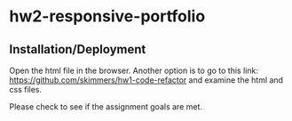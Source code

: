 # hw2-responsive-portfolio

## Installation/Deployment

Open the html file in the browser. Another option is to go to this link: <https://github.com/skimmers/hw1-code-refactor> and examine the html and css files.

Please check to see if the assignment goals are met.